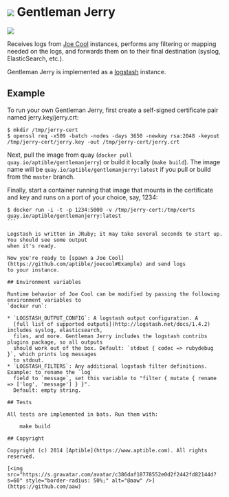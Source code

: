 # ![](https://raw.github.com/aptible/straptible/master/lib/straptible/rails/templates/public.api/icon-60px.png) Gentleman Jerry

![](https://quay.io/repository/aptible/gentlemanjerry/status?token=10d8074c-a102-46de-a3d1-869397b251ae)

Receives logs from [Joe Cool](https://github.com/aptible/joecool) instances, performs any filtering
or mapping needed on the logs, and forwards them on to their final destination (syslog,
ElasticSearch, etc.).

Gentleman Jerry is implemented as a [logstash](http://logstash.net) instance.

## Example

To run your own Gentleman Jerry, first create a self-signed certificate pair named
jerry.key/jerry.crt:

```
$ mkdir /tmp/jerry-cert
$ openssl req -x509 -batch -nodes -days 3650 -newkey rsa:2048 -keyout /tmp/jerry-cert/jerry.key -out /tmp/jerry-cert/jerry.crt
```

Next, pull the image from quay (`docker pull quay.io/aptible/gentlemanjerry`) or build it locally
(`make build`). The image name will be `quay.io/aptible/gentlemanjerry:latest` if you pull or build
from the `master` branch.

Finally, start a container running that image that mounts in the certificate and key and runs on a
port of your choice, say, 1234:

````
$ docker run -i -t -p 1234:5000 -v /tmp/jerry-cert:/tmp/certs quay.io/aptible/gentlemanjerry:latest
```

Logstash is written in JRuby; it may take several seconds to start up. You should see some output
when it's ready.

Now you're ready to [spawn a Joe Cool](https://github.com/aptible/joecool#Example) and send logs
to your instance.

## Environment variables

Runtime behavior of Joe Cool can be modified by passing the following environment variables to
`docker run`:

* `LOGSTASH_OUTPUT_CONFIG`: A logstash output configuration. A
  [full list of supported outputs](http://logstash.net/docs/1.4.2) includes syslog, elasticsearch,
  files, and more. Gentleman Jerry includes the logstash contribs plugins package, so all outputs
  should work out of the box. Default: `stdout { codec => rubydebug }`, which prints log messages
  to stdout.
* `LOGSTASH_FILTERS`: Any additional logstash filter definitions. Example: to rename the `log`
  field to `message`, set this variable to "filter { mutate { rename => ['log', 'message'] } }".
  Default: empty string.

## Tests

All tests are implemented in bats. Run them with:

    make build

## Copyright

Copyright (c) 2014 [Aptible](https://www.aptible.com). All rights reserved.

[<img src="https://s.gravatar.com/avatar/c386daf18778552e0d2f2442fd82144d?s=60" style="border-radius: 50%;" alt="@aaw" />](https://github.com/aaw)
